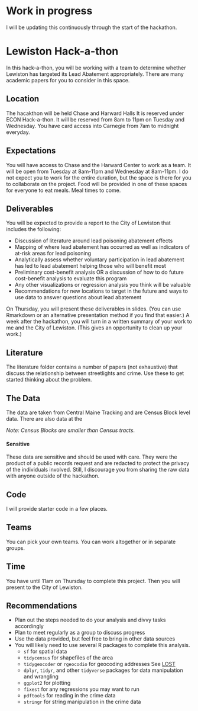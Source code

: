 # Work in progress

I will be updating this continuously through the start of the hackathon.

# Lewiston Hack-a-thon

In this hack-a-thon, you will be working with a team to determine whether Lewiston has targeted its Lead Abatement appropriately. There are many academic papers for you to consider in this space. 

## Location

The hacakthon will be held Chase and Harward Halls It is reserved under ECON Hack-a-thon. It will be reserved from 8am to 11pm on Tuesday and Wednesday. You have card access into Carnegie from 7am to midnight everyday. 

## Expectations

You will have access to Chase and the Harward Center to work as a team. It will be open from Tuesday at 8am-11pm and Wednesday at 8am-11pm. I do not expect you to work for the entire duration, but the space is there for you to collaborate on the project. Food will be provided in one of these spaces for everyone to eat meals. Meal times to come. 

## Deliverables

You will be expected to provide a report to the City of Lewiston that includes the following:

- Discussion of literature around lead poisoning abatement effects
- Mapping of where lead abatement has occurred as well as indicators of at-risk areas for lead poisoning
- Analytically assess whether voluntary participation in lead abatement has led to lead abatement helping those who will benefit most
- Preliminary cost-benefit analysis OR a discussion of how to do future cost-benefit analysis to evaluate this program
- Any other visualizations or regression analysis you think will be valuable
- Recommendations for new locations to target in the future and ways to use data to answer questions about lead abatement

On Thursday, you will present these deliverables in slides. (You can use Rmarkdown or an alternative presentation method if you find that easier.) A week after the hackathon, you will turn in a written summary of your work to me and the City of Lewiston. (This gives an opportunity to clean up your work.)

## Literature

The literature folder contains a number of papers (not exhaustive) that discuss the relationship between streetlights and crime. Use these to get started thinking about the problem. 

## The Data

The data are taken from Central Maine Tracking and are Census Block level data. There are also data at the 

_Note: Census Blocks are smaller than Census tracts._

#### Sensitive

These data are sensitive and should be used with care. They were the product of a public records request and are redacted to protect the privacy of the individuals involved. Still, I discourage you from sharing the raw data with anyone outside of the hackathon.

## Code

I will provide starter code in a few places.

## Teams

You can pick your own teams. You can work altogether or in separate groups. 

## Time

You have until 11am on Thursday to complete this project. Then you will present to the City of Lewiston.

## Recommendations

- Plan out the steps needed to do your analysis and divvy tasks accordingly
- Plan to meet regularly as a group to discuss progress
- Use the data provided, but feel free to bring in other data sources
- You will likely need to use several R packages to complete this analysis.
    - `sf` for spatial data
    - `tidycensus` for shapefiles of the area
    - `tidygeocoder` or `rgeocodio` for geocoding addresses See [LOST](https://lost-stats.github.io/Geo-Spatial/geocoding.html)
    - `dplyr`, `tidyr`, and other `tidyverse` packages for data manipulation and wrangling
    - `ggplot2` for plotting
    - `fixest` for any regressions you may want to run
    - `pdftools` for reading in the crime data
    - `stringr` for string manipulation in the crime data
